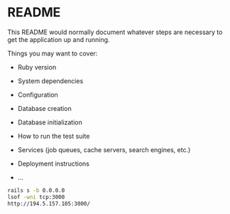 # README

This README would normally document whatever steps are necessary to get the
application up and running.

Things you may want to cover:

* Ruby version

* System dependencies

* Configuration

* Database creation

* Database initialization

* How to run the test suite

* Services (job queues, cache servers, search engines, etc.)

* Deployment instructions

* ...

```bash
rails s -b 0.0.0.0
lsof -wni tcp:3000
http://194.5.157.105:3000/
```
